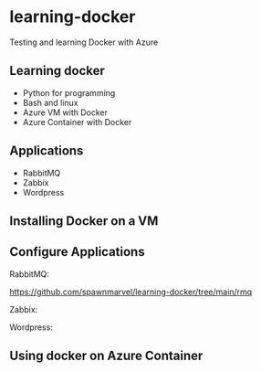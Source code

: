 # learning-docker
Testing and learning Docker with Azure

## Learning docker

* Python for programming
* Bash and linux
* Azure VM with Docker
* Azure Container with Docker

## Applications

* RabbitMQ
* Zabbix
* Wordpress

## Installing Docker on a VM


## Configure Applications

RabbitMQ:

https://github.com/spawnmarvel/learning-docker/tree/main/rmq

Zabbix:

Wordpress:





## Using docker on Azure Container

